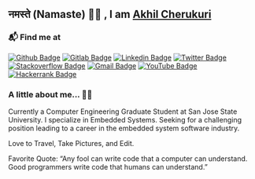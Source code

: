 ## नमस्ते (Namaste) 🙏🏻 , I am [Akhil Cherukuri](http://akhilcherukuri.com)

### 📬 Find me at
[![Github Badge](http://img.shields.io/badge/-GitHub-black?style=for-the-badge&logo=github&link=https://github.com/akhilcherukuri/)](https://github.com/akhilcherukuri/)
[![Gitlab Badge](http://img.shields.io/badge/-GitLab-fca121?style=flat-square&logo=gitlab&link=https://gitlab.com/akhilcherukuri/)](https://gitlab.com/akhilcherukuri/)
[![Linkedin Badge](https://img.shields.io/badge/-LinkedIn-blue?style=flat-square&logo=Linkedin&logoColor=white&link=https://www.linkedin.com/in/akhilcherukuri/)](https://www.linkedin.com/in/akhilcherukuri)
[![Twitter Badge](https://img.shields.io/badge/-Twitter-1ca0f1?style=flat-square&labelColor=1ca0f1&logo=twitter&logoColor=white&link=https://twitter.com/akhilcherukuri)](https://twitter.com/akhilcherukuri)
[![Stackoverflow Badge](https://img.shields.io/badge/-Stack%20overflow-FE7A16?style=flat-square&logo=stack-overflow&logoColor=white&link=https://stackoverflow.com/users/9321888/akhilcherukuri)](https://stackoverflow.com/users/9321888/akhilcherukuri)
[![Gmail Badge](https://img.shields.io/badge/-Gmail-d14836?style=flat-square&logo=Gmail&logoColor=white&link=mailto:panzercherukuri@gmail.com)](mailto:panzercherukuri@gmail.com)
[![YouTube Badge](https://img.shields.io/badge/-YouTube-c4302b?style=flat-square&labelColor=c4302b&logo=youtube&logoColor=white&link=https://www.youtube.com/channel/UCT6VCZKB5v9ddas_Br-qngA)](https://www.youtube.com/channel/UCT6VCZKB5v9ddas_Br-qngA)
[![Hackerrank Badge](https://img.shields.io/badge/-Hackerrank-2EC866?style=flat-square&logo=HackerRank&logoColor=white&link=https://www.hackerrank.com/akhilcherukuri)](https://www.hackerrank.com/akhilcherukuri)

### A little about me... 👨‍💻

Currently a Computer Engineering Graduate Student at San Jose State University. I specialize in Embedded Systems. Seeking for a challenging position leading to a career in the embedded system software industry.

Love to Travel, Take Pictures, and Edit.

Favorite Quote: “Any fool can write code that a computer can understand. Good programmers write code that humans can understand.”




<!--
**akhilcherukuri/akhilcherukuri** is a ✨ _special_ ✨ repository because its `README.md` (this file) appears on your GitHub profile.

Here are some ideas to get you started:

- 🔭 I’m currently working on ...
- 🌱 I’m currently learning ...
- 👯 I’m looking to collaborate on ...
- 🤔 I’m looking for help with ...
- 💬 Ask me about ...
- 📫 How to reach me: ...
- 😄 Pronouns: ...
- ⚡ Fun fact: ...
-->
